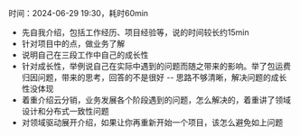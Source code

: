 
时间：2024-06-29 19:30，耗时60min

- 先自我介绍，包括工作经历、项目经验等，说的时间较长约15min
- 针对项目中的点，做业务了解
- 说明自己在三段工作中自己的成长性
- 针对成长性，举例说自己在实际中遇到的问题而随之带来的影响。举了包运费归因问题，带来的思考，回答的不是很好 -- 思路不够清晰，解决问题的成长性没体现
- 着重介绍云分销，业务发展各个阶段遇到的问题，怎么解决的，着重讲了领域设计和分布式一致性问题
- 对领域驱动展开介绍，如果让你再重新开始一个项目，该怎么避免如上问题 